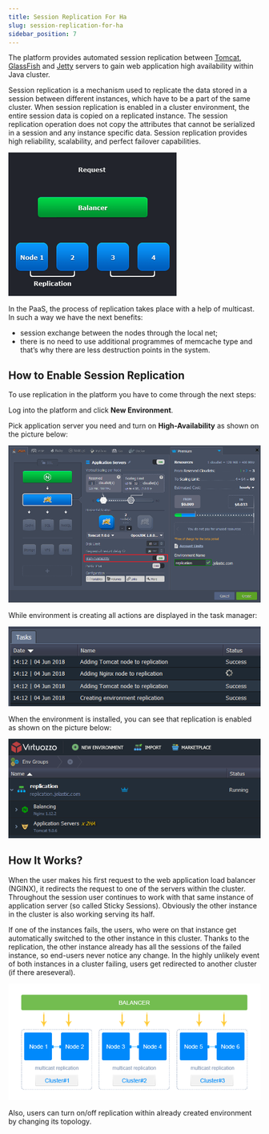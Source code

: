 ```yaml
---
title: Session Replication For Ha
slug: session-replication-for-ha
sidebar_position: 7
---
```


<!-- ## High Availability with Sticky Session Replication -->

The platform provides automated session replication between [Tomcat](/java/java-app-servers/tomcat-and-tomee/tomcat-server), [GlassFish](/java/java-app-servers/glassfish/glassfish-server) and [Jetty](/java/java-app-servers/jetty/jetty-server) servers to gain web application high availability within Java cluster.

Session replication is a mechanism used to replicate the data stored in a session between different instances, which have to be a part of the same cluster. When session replication is enabled in a cluster environment, the entire session data is copied on a replicated instance. The session replication operation does not copy the attributes that cannot be serialized in a session and any instance specific data. Session replication provides high reliability, scalability, and perfect failover capabilities.

<div style={{
    display:'flex',
    justifyContent: 'center',
    margin: '0 0 1rem 0'
}}>

![Locale Dropdown](./img/SessionReplicationforHA/01-session-replication-ha.gif)

</div>

In the PaaS, the process of replication takes place with a help of multicast. In such a way we have the next benefits:

- session exchange between the nodes through the local net;
- there is no need to use additional programmes of memcache type and that’s why there are less destruction points in the system.

## How to Enable Session Replication

To use replication in the platform you have to come through the next steps:

Log into the platform and click **New Environment**.

Pick application server you need and turn on **High-Availability** as shown on the picture below:

<div style={{
    display:'flex',
    justifyContent: 'center',
    margin: '0 0 1rem 0'
}}>

![Locale Dropdown](./img/SessionReplicationforHA/02-high-availability-in-wizard.png)

</div>

While environment is creating all actions are displayed in the task manager:

<div style={{
    display:'flex',
    justifyContent: 'center',
    margin: '0 0 1rem 0'
}}>

![Locale Dropdown](./img/SessionReplicationforHA/03-tasks-manager-configuring-ha.png)

</div>

When the environment is installed, you can see that replication is enabled as shown on the picture below:

<div style={{
    display:'flex',
    justifyContent: 'center',
    margin: '0 0 1rem 0'
}}>

![Locale Dropdown](./img/SessionReplicationforHA/04-environment-with-ha.png)

</div>

## How It Works?

When the user makes his first request to the web application load balancer (NGINX), it redirects the request to one of the servers within the cluster. Throughout the session user continues to work with that same instance of application server (so called Sticky Sessions). Obviously the other instance in the cluster is also working serving its half.

If one of the instances fails, the users, who were on that instance get automatically switched to the other instance in this cluster. Thanks to the replication, the other instance already has all the sessions of the failed instance, so end-users never notice any change. In the highly unlikely event of both instances in a cluster failing, users get redirected to another cluster (if there areseveral).

<div style={{
    display:'flex',
    justifyContent: 'center',
    margin: '0 0 1rem 0'
}}>

![Locale Dropdown](./img/SessionReplicationforHA/05-high-availability-scheme.png)

</div>

Also, users can turn on/off replication within already created environment by changing its topology.

